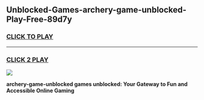 
## Unblocked-Games-archery-game-unblocked-Play-Free-89d7y
<h3>
<a href="https://premium76.site?title=archery-game-unblocked&ref=18A">CLICK TO PLAY</a></h3>
<hr>

<h3>
<a href="https://premium76.site?title=archery-game-unblocked&ref=18A">CLICK 2 PLAY</a>
  
</h3>

<a href="https://premium76.site?title=archery-game-unblocked&ref=18A"><img src="https://clearcache.store/games.png"></a>


**archery-game-unblocked games unblocked: Your Gateway to Fun and Accessible Online Gaming**
